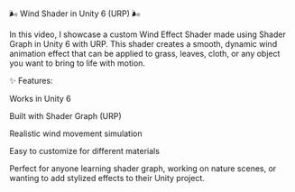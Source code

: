 🌬️ Wind Shader in Unity 6 (URP) 🌬️

In this video, I showcase a custom Wind Effect Shader made using Shader Graph in Unity 6 with URP.
This shader creates a smooth, dynamic wind animation effect that can be applied to grass, leaves, cloth, or any object you want to bring to life with motion.

✨ Features:

Works in Unity 6

Built with Shader Graph (URP)

Realistic wind movement simulation

Easy to customize for different materials

Perfect for anyone learning shader graph, working on nature scenes, or wanting to add stylized effects to their Unity project.
